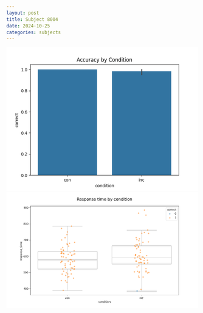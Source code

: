 ```yaml
---
layout: post
title: Subject 8004
date: 2024-10-25
categories: subjects
---
```


![](data/8004/run-2/8004_NF_acc.png)
![](data/8004/run-2/8004_NF_rt.png)
